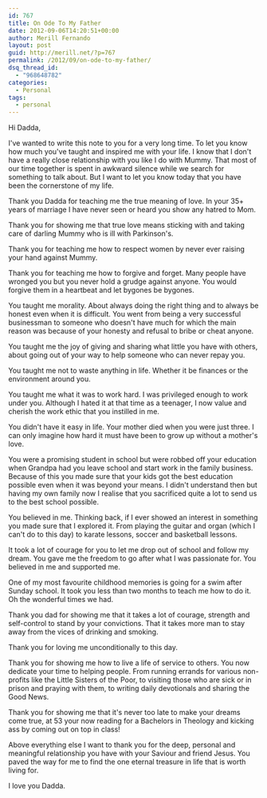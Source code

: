 ```yaml
---
id: 767
title: On Ode To My Father
date: 2012-09-06T14:20:51+00:00
author: Merill Fernando
layout: post
guid: http://merill.net/?p=767
permalink: /2012/09/on-ode-to-my-father/
dsq_thread_id:
  - "968648782"
categories:
  - Personal
tags:
  - personal
---
```

Hi Dadda,

I've wanted to write this note to you for a very long time. To let you know how much you've taught and inspired me with your life. I know that I don't have a really close relationship with you like I do with Mummy. That most of our time together is spent in awkward silence while we search for something to talk about. But I want to let you know today that you have been the cornerstone of my life.

Thank you Dadda for teaching me the true meaning of love. In your 35+ years of marriage I have never seen or heard you show any hatred to Mom.

Thank you for showing me that true love means sticking with and taking care of darling Mummy who is ill with Parkinson's.

Thank you for teaching me how to respect women by never ever raising your hand against Mummy.

Thank you for teaching me how to forgive and forget. Many people have wronged you but you never hold a grudge against anyone. You would forgive them in a heartbeat and let bygones be bygones.

You taught me morality. About always doing the right thing and to always be honest even when it is difficult. You went from being a very successful businessman to someone who doesn't have much for which the main reason was because of your honesty and refusal to bribe or cheat anyone.

You taught me the joy of giving and sharing what little you have with others, about going out of your way to help someone who can never repay you.

You taught me not to waste anything in life. Whether it be finances or the environment around you.

You taught me what it was to work hard. I was privileged enough to work under you. Although I hated it at that time as a teenager, I now value and cherish the work ethic that you instilled in me.

You didn't have it easy in life. Your mother died when you were just three. I can only imagine how hard it must have been to grow up without a mother's love.

You were a promising student in school but were robbed off your education when Grandpa had you leave school and start work in the family business. Because of this you made sure that your kids got the best education possible even when it was beyond your means. I didn't understand then but having my own family now I realise that you sacrificed quite a lot to send us to the best school possible.

You believed in me. Thinking back, if I ever showed an interest in something you made sure that I explored it. From playing the guitar and organ (which I can't do to this day) to karate lessons, soccer and basketball lessons.

It took a lot of courage for you to let me drop out of school and follow my dream. You gave me the freedom to go after what I was passionate for. You believed in me and supported me.

One of my most favourite childhood memories is going for a swim after Sunday school. It took you less than two months to teach me how to do it. Oh the wonderful times we had.

Thank you dad for showing me that it takes a lot of courage, strength and self-control to stand by your convictions. That it takes more man to stay away from the vices of drinking and smoking.

Thank you for loving me unconditionally to this day.

Thank you for showing me how to live a life of service to others. You now dedicate your time to helping people. From running errands for various non-profits like the Little Sisters of the Poor, to visiting those who are sick or in prison and praying with them, to writing daily devotionals and sharing the Good News.

Thank you for showing me that it's never too late to make your dreams come true, at 53 your now reading for a Bachelors in Theology and kicking ass by coming out on top in class!

Above everything else I want to thank you for the deep, personal and meaningful relationship you have with your Saviour and friend Jesus. You paved the way for me to find the one eternal treasure in life that is worth living for.

I love you Dadda.
